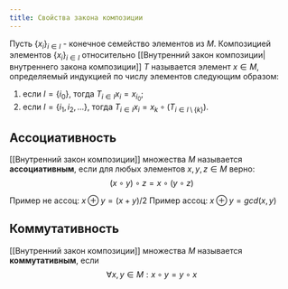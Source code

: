 ```yaml
---
title: Свойства закона композиции
---
```


Пусть $\{x_i\}_{i \in I}$ - конечное семейство элементов из $M$. Композицией элементов $\{x_i\}_{i \in I}$ относительно [[Внутренний закон композиции|внутреннего закона композиции]] $T$ называется элемент $x \in M$, определяемый индукцией по числу элементов следующим образом:
1. если $I = \{i_0\}$, тогда $T_{i \in I} x_{i} = x_{i_0}$;
2. если $I = \{i_{1}, i_{2}, \ldots \}$, тогда $T_{i \in I} x_{i} = x_{k} \circ (T_{i \in I \setminus \{k\}})$.

## Ассоциативность
[[Внутренний закон композиции]] множества $M$ называется **ассоциативным**, если для любых элементов $x, y, z \in M$ верно:
$$
(x \circ y) \circ z = x \circ (y \circ z)
$$

Пример не ассоц: $x \oplus y = (x + y) / 2$
Пример ассоц: $x \oplus y = gcd(x, y)$

## Коммутативность
[[Внутренний закон композиции]] множества $M$ называется **коммутативным**, если
$$
\forall x, y \in M: x \circ y = y \circ x
$$

